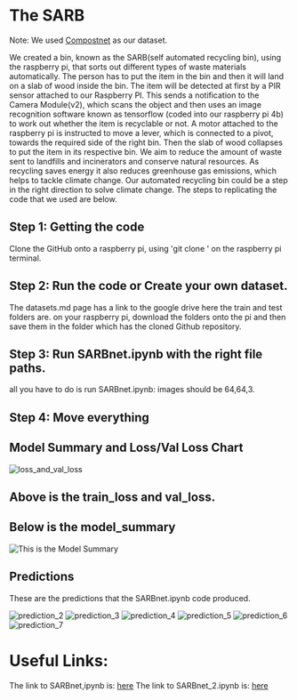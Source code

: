 # The SARB

Note: We used [Compostnet](https://github.com/sarahmfrost/compostnet) as our dataset.

We created a bin, known as the SARB(self automated recycling bin), using the raspberry pi, that sorts out different types of waste materials automatically. The person has to put the item in the bin and then it will land on a slab of wood inside the bin. The item will be detected at first by a PIR sensor attached to our Raspberry PI. This sends a notification to the Camera Module(v2), which scans the object and then uses an image recognition software known as tensorflow (coded into our raspberry pi 4b) to work out whether the item is recyclable or not. A motor attached to the raspberry pi is instructed to move a lever, which is connected to a pivot, towards the required side of the right bin. Then the slab of wood collapses to put the item in its respective bin. We aim to reduce the amount of waste sent to landfills and incinerators and conserve natural resources. As recycling saves energy it also reduces greenhouse gas emissions, which helps to tackle climate change. Our automated recycling bin could be a step in the right direction to solve climate change. The steps to replicating the code that we used are below.

## Step 1: Getting the code
Clone the GitHub onto a raspberry pi, using 'git clone ' on the raspberry pi terminal. 
## Step 2: Run the code or Create your own dataset.
The datasets.md page has a link to the google drive here the train and test folders are. on your raspberry pi, download the folders onto the pi and then save them in the folder which has the cloned Github repository.
## Step 3: Run SARBnet.ipynb with the right file paths.
all you have to do is run SARBnet.ipynb: images should be 64,64,3.
## Step 4: Move everything 





## Model Summary and Loss/Val Loss Chart

![loss_and_val_loss](https://user-images.githubusercontent.com/74100481/116826085-220c4c80-ab8a-11eb-853d-097272bc223f.jpg)
## Above is the train_loss and val_loss.

## Below is the model_summary

![This is the Model Summary](https://user-images.githubusercontent.com/74100481/116826087-246ea680-ab8a-11eb-943f-5180637ec508.png)

## Predictions

These are the predictions that the SARBnet.ipynb code produced.

![prediction_2](https://user-images.githubusercontent.com/74100481/116826495-25a0d300-ab8c-11eb-803f-fc8ee54d0c5f.png)
![prediction_3](https://user-images.githubusercontent.com/74100481/116826498-28032d00-ab8c-11eb-838e-f09cc4422ce1.png)
![prediction_4](https://user-images.githubusercontent.com/74100481/116826503-2c2f4a80-ab8c-11eb-82be-60c275c25e6a.png)
![prediction_5](https://user-images.githubusercontent.com/74100481/116826506-2e91a480-ab8c-11eb-8e4c-08384b2e6a2a.png)
![prediction_6](https://user-images.githubusercontent.com/74100481/116826511-30f3fe80-ab8c-11eb-8619-8e595916907e.png)
![prediction_7](https://user-images.githubusercontent.com/74100481/116826513-32bdc200-ab8c-11eb-9c2c-e45699588272.png)


# Useful Links:

The link to SARBnet,ipynb is: [here](https://colab.research.google.com/drive/12FXVMgZL7BkdDpsMrkfoTFxgxIgPeXEP?usp=sharing)
The link to SARBnet_2.ipynb is: [here](https://colab.research.google.com/drive/1u298qfyLcxOH-WOe-d2AnkRe1HuRtjk3?usp=sharing)
